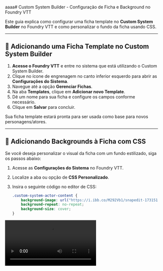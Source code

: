 aaaa# Custom System Builder - Configuração de Ficha e Background no Foundry VTT

Este guia explica como configurar uma ficha template no **Custom System Builder** no Foundry VTT e como personalizar o fundo da ficha usando CSS.

---

## 📝 Adicionando uma Ficha Template no Custom System Builder

1. **Acesse o Foundry VTT** e entre no sistema que está utilizando o Custom System Builder.
2. Clique no ícone de engrenagem no canto inferior esquerdo para abrir as **Configurações do Sistema**.
3. Navegue até a opção **Gerenciar Fichas**.
4. Na aba **Templates**, clique em **Adicionar novo Template**.
5. Dê um nome para sua ficha e configure os campos conforme necessário.
6. Clique em **Salvar** para concluir.

Sua ficha template estará pronta para ser usada como base para novos personagens/atores.

---

## 🎨 Adicionando Backgrounds à Ficha com CSS

Se você deseja personalizar o visual da ficha com um fundo estilizado, siga os passos abaixo:

1. Acesse as **Configurações do Sistema** no Foundry VTT.
2. Localize a aba ou opção de **CSS Personalizado**.
3. Insira o seguinte código no editor de CSS:

   ```css
   .custom-system-actor-content {
       background-image: url("https://i.ibb.co/M292Vb1/snapedit-1731517092435.png");
       background-repeat: no-repeat;	
       background-size: cover;
   }
<video src="https://streamable.com/em49y)" controls="controls" style="max-width: 100%; height: auto;">
    Seu navegador não suporta vídeos HTML5.
</video>
